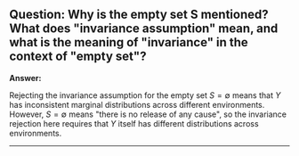 ## Question: Why is the empty set S mentioned? What does "invariance assumption" mean, and what is the meaning of "invariance" in the context of "empty set"?

**Answer:** 

Rejecting the invariance assumption for the empty set $S = \emptyset$ means that $Y$ has inconsistent marginal distributions across different environments. However, $S = \emptyset$ means "there is no release of any cause", so the invariance rejection here requires that $Y$ itself has different distributions across environments.

---
